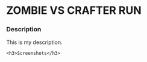 <h1>ZOMBIE VS CRAFTER RUN</h1>

<h3>Description</h3>

<p>
    This is my description.
    </p>
    
    <h3>Screenshots</h3>
    
